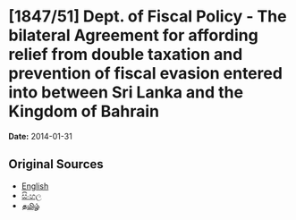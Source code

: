 # [1847/51] Dept. of Fiscal Policy - The bilateral Agreement for affording relief from double taxation and prevention of fiscal evasion entered into between Sri Lanka and the Kingdom of Bahrain

**Date:** 2014-01-31

## Original Sources

- [English](https://documents.gov.lk/view/extra-gazettes/2014/1/1847-51_E.pdf)
- [සිංහල](https://documents.gov.lk/view/extra-gazettes/2014/1/1847-51_S.pdf)
- [தமிழ்](https://documents.gov.lk/view/extra-gazettes/2014/1/1847-51_T.pdf)
